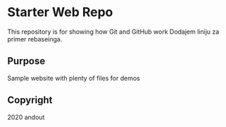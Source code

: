 # Starter Web Repo

This repository is for showing how Git and GitHub work
Dodajem liniju za primer rebaseinga.

## Purpose

Sample website with plenty of files for demos

## Copyright

2020 andout
